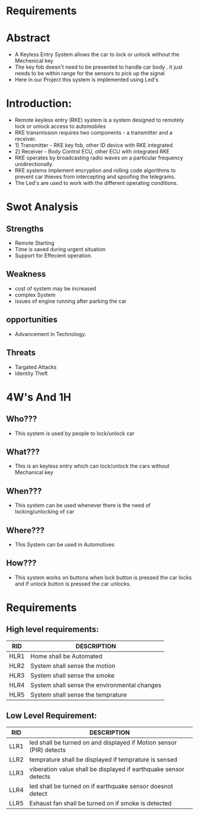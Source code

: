 # Requirements

# Abstract
- A Keyless Entry System allows the car to lock or unlock without the Mechenical key  
- The key fob doesn't need to be presented to  handle car body . it just needs to be within range for the sensors to pick up the signal
- Here in our Project this system is implemented using Led's 

# Introduction:

- Remote keyless entry (RKE) system is a system designed to remotely lock or unlock access to automobiles
- RKE transmission requires two components - a transmitter and a receiver. 
- 1] Transmitter - RKE key fob, other ID device with RKE integrated 
- 2] Receiver - Body Control ECU, other ECU with integrated RKE 
- RKE operates by broadcasting radio waves on a particular frequency unidirectionally. 
- RKE systems implement encryption and rolling code algorithms to prevent car thieves from intercepting and spoofing the telegrams. 
- The Led's are used to work with the different operating conditions.





# Swot Analysis
## Strengths
- Remote Starting
- Time is saved during urgent situation
- Support for Effecient operation.

## Weakness
- cost of system may be increased
- complex System 
- issues of engine running after parking the car

## opportunities
- Advancement in Technology.


## Threats
- Targated Attacks
- Identity Theft

# 4W's And 1H

## Who??? 
- This system is used by people to lock/unlock car
## What??? 
- This is an keyless entry which can lock/unlock the cars without Mechanical key
## When??? 
- This system can be used whenever there is the need of locking/unlocking of car
## Where??? 
- This System can be used in Automotives
## How??? 
- This system works on buttons when lock button is pressed the car locks and if unlock button is pressed the car unlocks.

# Requirements

## High level requirements:

|RID	|DESCRIPTION |
|---- |----|
|HLR1	|Home shall be Automated |
|HLR2	|System shall sense the motion |
|HLR3	|System shall sense the smoke  |
|HLR4	|System shall sense the environmental changes  |
|HLR5 |System shall sense the temprature |

## Low Level Requirement:

|RID	|DESCRIPTION |
|---- |----|
|LLR1	|led shall be turned on and displayed if Motion sensor (PIR) detects |
|LLR2	|temprature shall be displayed if temprature is sensed |
|LLR3	|viberation value shall be displayed if earthquake sensor detects |
|LLR4	|led shall be turned on if earthquake sensor doesnot detect |
|LLR5	|Exhaust fan shall be turned on if smoke is detected |
